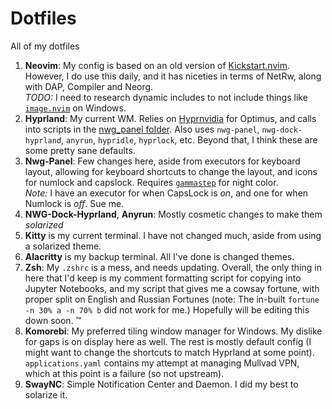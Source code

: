 # Dotfiles

All of my dotfiles

1. **Neovim**: My config is based on an old version of [Kickstart.nvim](https://github.com/nvim-lua/kickstart.nvim). However, I do use this daily, and it has niceties in terms of NetRw, along with DAP, Compiler and Neorg.     
_TODO:_ I need to research dynamic includes to not include things like [`image.nvim`](https://github.com/3rd/image.nvim) on Windows.   
2. **Hyprland**: My current WM. Relies on [Hyprnvidia](https://github.com/rgarber11/small_scripts/tree/master/hyprnvidia) for Optimus, and calls into scripts in the [nwg_panel folder](nwg-panel/executors/keyboard_layout.py). Also uses `nwg-panel`, `nwg-dock-hyprland`, `anyrun`, `hypridle`, `hyprlock`, etc. Beyond that, I think these are some pretty sane defaults.
3. **Nwg-Panel**: Few changes here, aside from executors for keyboard layout, allowing for keyboard shortcuts to change the layout, and icons for numlock and capslock. Requires [`gammastep`](https://gitlab.com/chinstrap/gammastep) for night color.     
   _Note:_ I have an executor for when CapsLock is _on_, and one for when Numlock is _off_. Sue me.
4. **NWG-Dock-Hyprland**, **Anyrun**: Mostly cosmetic changes to make them _solarized_
5. **Kitty** is my current terminal. I have not changed much, aside from using a solarized theme.
6. **Alacritty** is my backup terminal. All I've done is changed themes.
7. **Zsh**: My `.zshrc` is a mess, and needs updating. Overall, the only thing in here that I'd keep is my comment formatting script for copying into Jupyter Notebooks, and my script that gives me a cowsay fortune, with proper split on English and Russian Fortunes (note: The in-built `fortune -n 30% a -n 70% b` did not work for me.) Hopefully will be editing this down soon. :tm:
8. **Komorebi**: My preferred tiling window manager for Windows. My dislike for gaps is on display here as well. The rest is mostly default config (I might want to change the shortcuts to match Hyprland at some point). `applications.yaml` contains my attempt at managing Mullvad VPN, which at this point is a failure (so not upstream).
9. **SwayNC**: Simple Notification Center and Daemon. I did my best to solarize it.
